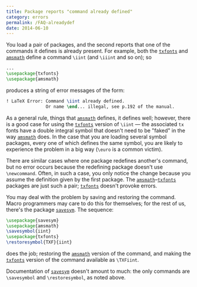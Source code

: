 ```yaml
---
title: Package reports "command already defined"
category: errors
permalink: /FAQ-alreadydef
date: 2014-06-10
---
```


You load a pair of packages, and the second reports that one of the
commands it defines is already present.  For example, both the
[`txfonts`](https://ctan.org/pkg/txfonts) and [`amsmath`](https://ctan.org/pkg/amsmath) define a command `\iint`
(and `\iiint` and so on); so
```latex
...
\usepackage{txfonts}
\usepackage{amsmath}
```
produces a string of error messages of the form:
```latex
! LaTeX Error: Command \iint already defined.
               Or name \end... illegal, see p.192 of the manual.
```
As a general rule, things that [`amsmath`](https://ctan.org/pkg/amsmath) defines, it defines
well; however, there is a good case for using the [`txfonts`](https://ctan.org/pkg/txfonts)
version of `\iint`&nbsp;&mdash; the associated `tx` fonts have a
double integral symbol that doesn't need to be "faked" in the way
[`amsmath`](https://ctan.org/pkg/amsmath) does.  In the case that you are loading several
symbol packages, every one of which defines the same symbol, you are
likely to experience the problem in a big way (`\euro` is a common
victim).

There are similar cases where one package redefines another's command,
but no error occurs because the redefining package doesn't use
`\newcommand`.  Often, in such a case, you only notice the change
because you assume the definition given by the first package.  The
[`amsmath`](https://ctan.org/pkg/amsmath)&ndash;[`txfonts`](https://ctan.org/pkg/txfonts) packages are just such a pair;
[`txfonts`](https://ctan.org/pkg/txfonts) doesn't provoke errors.

You may deal with the problem by saving and restoring the command.
Macro programmers may care to do this for themselves; for the rest of
us, there's the package [`savesym`](https://ctan.org/pkg/savesym).  The sequence:
```latex
\usepackage{savesym}
\usepackage{amsmath}
\savesymbol{iint}
\usepackage{txfonts}
\restoresymbol{TXF}{iint}
```
does the job; restoring the [`amsmath`](https://ctan.org/pkg/amsmath) version of the command,
and making the [`txfonts`](https://ctan.org/pkg/txfonts) version of the command available as
`\TXFiint`.

Documentation of [`savesym`](https://ctan.org/pkg/savesym) doesn't amount to much: the only
commands are `\savesymbol` and `\restoresymbol`, as noted above.

